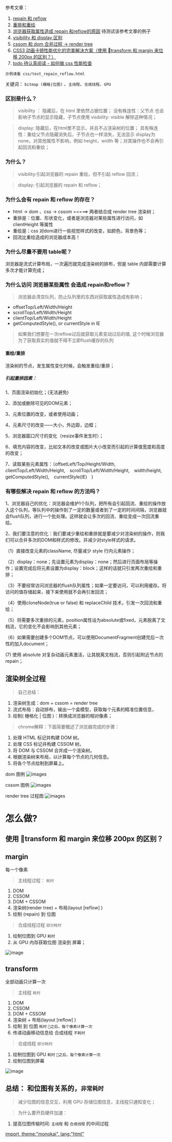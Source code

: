 参考文章：
1. [repain 和 reflow](https://juejin.im/post/5a9923e9518825558251c96a)
1. [重排和重绘](https://www.cnblogs.com/cencenyue/p/7646718.html)
2. [浏览器获取属性造成 repain 和reflow的原因](https://juejin.im/post/5a9372895188257a6b06132e)  待测试该参考文章的例子
3. [visibility 和 display 区别](http://www.jsdaxue.com/archives/29.html)
4. [cssom 和 dom 合并过程 -> render tree](https://developers.google.com/web/fundamentals/performance/critical-rendering-path/render-tree-construction?hl=zh-cn)
5. [CSS3 动画卡顿性能优化的完美解决方案（使用 transform 和 margin 来位移 200px 的区别？）](https://www.jb51.net/article/147736.htm)
6. [todo 待认真阅读 - 如何做 css 性能检查](https://www.cnblogs.com/quincyWang/p/6932382.html)

`示例请看 css/test_repain_reflow.html `  

关键词： 
`bitmap (栅格|位图)` 、`主线程`、`合成线程`、`GPU`

### 区别是什么？
> visibility ：
隐藏后，在 html 里依然占据位置；
没有株连性：父节点 也会影响子节点的显示隐藏，子节点使用 visibility: visible 解除这种情况；

> display: 
隐藏后，在html里不显示，并且不占渲染树的位置；
具有株连性：重绘父节点隐藏消失后，子节点也一样消失，无法显示
display为 none，对其他属性不影响，例如 height，width 等；对其操作也不会再引起回流和重绘；





### 为什么？
>visibility:引起浏览器的 repain 重绘，但不引起 reflow 回流；

>display: 引起浏览器的 repain 和 reflow；

### 为什么会有 repain 和 reflow 的存在？
- html -> dom 、css -> cssom  =====> 两者结合成 render tree 渲染树；
- 重排是：位置、形状变化，或者是浏览器对某些属性进行访问，如 clientHeight 等属性
- 重绘是：css 对dom进行一些视觉样式的改变，如颜色，背景色等；
- 回流比重绘造成的浏览器成本高！

### 为什么尽量不要用 table呢？
浏览器是流式计算布局，一次遍历就完成渲染树的排布，但是 table 内部需要计算多次才能计算完成；

### 为什么访问 浏览器某些属性 会造成 repain和reflow？
> 浏览器会清空队列，防止队列里的东西对获取属性造成有影响；

- offsetTop/Left/Width/Height
- scrollTop/Left/Width/Height
- clientTop/Left/Width/Height
- getComputedStyle(), or currentStyle in IE 

> 如果我们想要在一次reflow过后就获取元素变动过后的值,
这个时候浏览器为了获取真实的值就不得不立即flush缓存的队列


#### 重绘/重排

渲染树的节点，发生属性变化时候，会触发重绘/重排；

##### 引起重排因素：
1、页面渲染初始化；(无法避免)

2、添加或删除可见的DOM元素；

3、元素位置的改变，或者使用动画；

4、元素尺寸的改变——大小，外边距，边框；

5、浏览器窗口尺寸的变化（resize事件发生时）；

6、填充内容的改变，比如文本的改变或图片大小改变而引起的计算值宽度和高度的改变；

7、读取某些元素属性：（offsetLeft/Top/Height/Width,　clientTop/Left/Width/Height,　scrollTop/Left/Width/Height,　width/height,　getComputedStyle(),　currentStyle(IE)　)


### 有哪些解决 repain 和 reflow 的方法吗？

1、浏览器自己的优化：浏览器会维护1个队列，把所有会引起回流、重绘的操作放入这个队列，等队列中的操作到了一定的数量或者到了一定的时间间隔，浏览器就会flush队列，进行一个批处理。这样就会让多次的回流、重绘变成一次回流重绘。

2、我们要注意的优化：我们要减少重绘和重排就是要减少对渲染树的操作，则我们可以合并多次的DOM和样式的修改。并减少对style样式的请求。

（1）直接改变元素的className, 尽量减少 style 行内元素操作；

（2）display：none；先设置元素为display：none；然后进行页面布局等操作；设置完成后将元素设置为display：block；这样的话就只引发两次重绘和重排；

（3）不要经常访问浏览器的flush队列属性；如果一定要访问，可以利用缓存。将访问的值存储起来，接下来使用就不会再引发回流；

（4）使用cloneNode(true or false) 和 replaceChild 技术，引发一次回流和重绘；

（5）将需要多次重排的元素，position属性设为absolute或fixed，元素脱离了文档流，它的变化不会影响到其他元素；

（6）如果需要创建多个DOM节点，可以使用DocumentFragment创建完后一次性的加入document；

 (7) 使用 absolute 对复杂动画元素激活，让其脱离文档流，否则引起附近节点的 repain；



## 渲染树全过程
> 自己总结：
1. 渲染树生成：dom + cssom = render tree
2. 流式布局：自动排布，输出一个盒模型，获取每个元素的精准位置信息，
3. 绘制( 栅格化 | 位图 )：转换成浏览器的相对像素；


> chrome解释：下面简要概述了浏览器完成的步骤：
1. 处理 HTML 标记并构建 DOM 树。
2. 处理 CSS 标记并构建 CSSOM 树。
3. 将 DOM 与 CSSOM 合并成一个渲染树。
4. 根据渲染树来布局，以计算每个节点的几何信息。
5. 将各个节点绘制到屏幕上。

dom 图例
![images](https://user-gold-cdn.xitu.io/2018/7/30/164ead0648f012e0?imageView2/0/w/1280/h/960/format/webp/ignore-error/1)

cssom 图例
![images](https://user-gold-cdn.xitu.io/2018/7/30/164ead0648e0cb9f?imageView2/0/w/1280/h/960/format/webp/ignore-error/1)


render tree 过程图
![images](https://developers.google.com/web/fundamentals/performance/critical-rendering-path/images/render-tree-construction.png?hl=zh-cn)





# 怎么做?
## 使用 transform 和 margin 来位移 200px 的区别？
## margin 
每一个像素
> 主线程过程：  `耗时`
1. DOM  
2. CSSOM  
3. DOM + CSSOM 
4. 渲染树(render tree)  + 布局(layout [reflow] ) 
5. 绘制 (repain)   到 位图 


> 合成线程过程 `部分耗时`
1. 绘制位图到 GPU `耗时`
2. 从 GPU 内存获取位图 渲染到 屏幕；

![image](https://files.jb51.net/file_images/article/201809/201892090647500.jpg?20188209729)



## transform 
全部动画只计算一次
> 主线程 `耗时`
1. DOM
2. CSSOM
3. DOM + CSSOM 
4. 渲染树 + 布局(layout [reflow] ) 
5. 绘制 到 位图 `耗时`
`之后，每个像素计算一次`
6. 传递动画移动信息给 合成线程 `不耗时`


> 合成线程 `部分耗时`
1. 绘制位图到 GPU `耗时`
`之后，每个像素计算一次`
2. 绘制位图到屏幕


![image](https://files.jb51.net/file_images/article/201809/201892090831953.jpg?20188209936)



## 总结： 和位图有关系的，`非常耗时`
> 减少位图的信息交互，利用 GPU 存储位图信息，主线程只通知变化；

> 为什么要开启硬件加速： 
1. 提高位图传输时间: `主线程` 和 `合成线程` 的中间过程






[
    import, 
    theme:"monokai",
    lang:"html"
](html/test_repain_reflow.html)